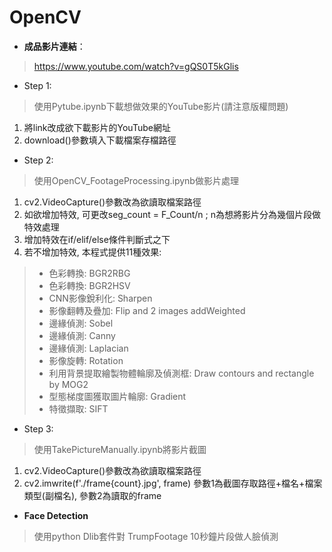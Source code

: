 # OpenCV

* **成品影片連結**：
> https://www.youtube.com/watch?v=gQS0T5kGlis

* Step 1:
> 使用Pytube.ipynb下載想做效果的YouTube影片(請注意版權問題)
1. 將link改成欲下載影片的YouTube網址
2. download()參數填入下載檔案存檔路徑


* Step 2:
> 使用OpenCV_FootageProcessing.ipynb做影片處理
1. cv2.VideoCapture()參數改為欲讀取檔案路徑
2. 如欲增加特效, 可更改seg_count = F_Count/n ; n為想將影片分為幾個片段做特效處理
3. 增加特效在if/elif/else條件判斷式之下
4. 若不增加特效, 本程式提供11種效果: 
> * 色彩轉換: BGR2RBG
> * 色彩轉換: BGR2HSV
> * CNN影像銳利化: Sharpen
> * 影像翻轉及疊加: Flip and 2 images addWeighted
> * 邊緣偵測: Sobel
> * 邊緣偵測: Canny
> * 邊緣偵測: Laplacian
> * 影像旋轉: Rotation
> * 利用背景提取繪製物體輪廓及偵測框: Draw contours and rectangle by MOG2
> * 型態梯度圖獲取圖片輪廓: Gradient
> * 特徵擷取: SIFT

* Step 3:
> 使用TakePictureManually.ipynb將影片截圖
1. cv2.VideoCapture()參數改為欲讀取檔案路徑
2. cv2.imwrite(f'./frame{count}.jpg', frame) 參數1為截圖存取路徑+檔名+檔案類型(副檔名), 參數2為讀取的frame


* **Face Detection**
> 使用python Dlib套件對 TrumpFootage 10秒鐘片段做人臉偵測
> 
